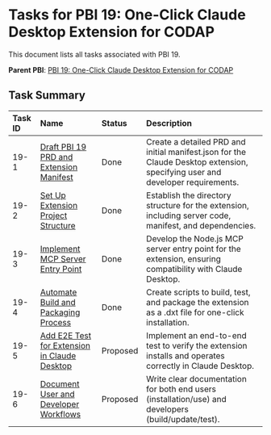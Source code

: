 # Tasks for PBI 19: One-Click Claude Desktop Extension for CODAP

This document lists all tasks associated with PBI 19.

**Parent PBI**: [PBI 19: One-Click Claude Desktop Extension for CODAP](./prd.md)

## Task Summary

| Task ID | Name | Status | Description |
| :------ | :--- | :----- | :---------- |
| 19-1 | [Draft PBI 19 PRD and Extension Manifest](./19-1.md) | Done | Create a detailed PRD and initial manifest.json for the Claude Desktop extension, specifying user and developer requirements. |
| 19-2 | [Set Up Extension Project Structure](./19-2.md) | Done | Establish the directory structure for the extension, including server code, manifest, and dependencies. |
| 19-3 | [Implement MCP Server Entry Point](./19-3.md) | Done | Develop the Node.js MCP server entry point for the extension, ensuring compatibility with Claude Desktop. |
| 19-4 | [Automate Build and Packaging Process](./19-4.md) | Done | Create scripts to build, test, and package the extension as a .dxt file for one-click installation. |
| 19-5 | [Add E2E Test for Extension in Claude Desktop](./19-5.md) | Proposed | Implement an end-to-end test to verify the extension installs and operates correctly in Claude Desktop. |
| 19-6 | [Document User and Developer Workflows](./19-6.md) | Proposed | Write clear documentation for both end users (installation/use) and developers (build/update/test). |
